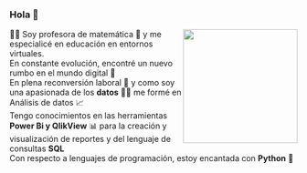 ### Hola 👋

<p> 
<img src="https://github.com/GabrielaOjcius/README.md/blob/main/images/perfil%20digital%20redes.jpeg" align="right" width="200">
👩‍🏫 Soy profesora de matemática 🔢 y me especialicé en educación en entornos virtuales. 
<br>
En constante evolución, encontré un nuevo rumbo en el mundo digital 🚀
<br>
En plena reconversión laboral 🚧 y como soy una apasionada de los <strong>datos</strong> 👩‍💻 me formé en Análisis de datos 📈
<br>
Tengo conocimientos en las herramientas <strong>Power Bi y QlikView</strong> 📊 para la creación y visualización de reportes y del lenguaje de consultas <strong>SQL</strong> 
<br>
Con respecto a lenguajes de programación, estoy encantada con <strong>Python</strong> 🐍

